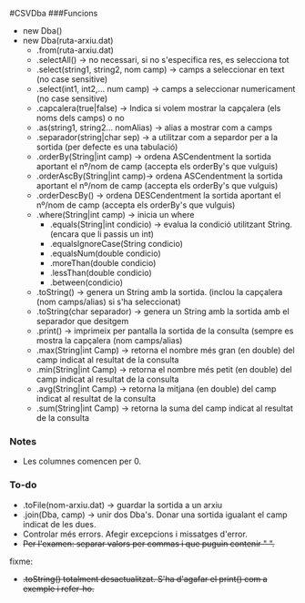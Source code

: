 #CSVDba
###Funcions
* new Dba()
* new Dba(ruta-arxiu.dat)
  * .from(ruta-arxiu.dat)
  * .selectAll()                -> no necessari, si no s'especifica res, es selecciona tot
  * .select(string1, string2, nom camp)     -> camps a seleccionar en text (no case sensitive)
  * .select(int1, int2,... num camp)        -> camps a seleccionar numericament (no case sensitive)
  * .capcalera(true|false)      -> Indica si volem mostrar la capçalera (els noms dels camps) o no
  * .as(string1, string2... nomAlias)       -> alias a mostrar com a camps
  * .separador(string|char sep) -> a utilitzar com a separdor per a la sortida (per defecte es una tabulació)
  * .orderBy(String|int camp)   -> ordena ASCendentment la sortida aportant el nº/nom de camp (accepta els orderBy's que vulguis)
  * .orderAscBy(String|int camp)-> ordena ASCendentment la sortida aportant el nº/nom de camp (accepta els orderBy's que vulguis)
  * .orderDescBy()              -> ordena DESCendentment la sortida aportant el nº/nom de camp (accepta els orderBy's que vulguis)
  * .where(String|int camp)     -> inicia un where
    * .equals(String|int condicio)    -> evalua la condició utilitzant String. (encara que li passis un int)
    * .equalsIgnoreCase(String condicio)
    * .equalsNum(double condicio)
    * .moreThan(double condicio)
    * .lessThan(double condicio)
    * .between(condicio)
  * .toString()                 -> genera un String amb la sortida. (inclou la capçalera (nom camps/alias) si s'ha seleccionat)
  * .toString(char separador)   -> genera un String amb la sortida amb el separador que desitgem
  * .print()                    -> imprimeix per pantalla la sortida de la consulta (sempre es mostra la capçalera (nom camps/alias)
  * .max(String|int Camp)       -> retorna el nombre més gran (en double) del camp indicat al resultat de la consulta
  * .min(String|int Camp)       -> retorna el nombre més petit (en double) del camp indicat al resultat de la consulta
  * .avg(String|int Camp)       -> retorna la mitjana (en double) del camp indicat al resultat de la consulta
  * .sum(String|int Camp)       -> retorna la suma del camp indicat al resultat de la consulta

### Notes
* Les columnes comencen per 0.

### To-do

* .toFile(nom-arxiu.dat)      -> guardar la sortida a un arxiu
* .join(Dba, camp)            -> unir dos Dba's. Donar una sortida igualant el camp indicat de les dues.
* Controlar més errors. Afegir excepcions i missatges d'error.
* ~~Per l'examen: separar valors per commas i que puguin contenir " ".~~

fixme:
* ~~.toString() totalment desactualitzat. S'ha d'agafar el print() com a exemple i refer-ho.~~